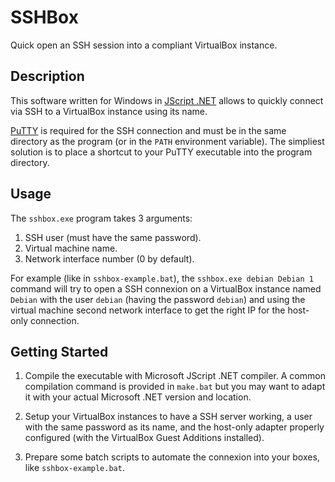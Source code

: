 SSHBox
======

Quick open an SSH session into a compliant VirtualBox instance.

Description
-----------

This software written for Windows in [JScript .NET](http://en.wikipedia.org/wiki/JScript_.NET)
allows to quickly connect via SSH to a VirtualBox instance using its name.

[PuTTY](http://www.chiark.greenend.org.uk/~sgtatham/putty/) is required for
the SSH connection and must be in the same directory as the program (or in the
`PATH` environment variable). The simpliest solution is to place a shortcut
to your PuTTY executable into the program directory.

Usage
-----

The `sshbox.exe` program takes 3 arguments:

1. SSH user (must have the same password).
1. Virtual machine name.
1. Network interface number (0 by default).

For example (like in `sshbox-example.bat`), the `sshbox.exe debian Debian 1`
command will try to open a SSH connexion on a VirtualBox instance named `Debian`
with the user `debian` (having the password `debian`) and using the virtual machine
second network interface to get the right IP for the host-only connection.

Getting Started
---------------

1. Compile the executable with Microsoft JScript .NET compiler. A common
   compilation command is provided in `make.bat` but you may want to adapt
   it with your actual Microsoft .NET version and location.

1. Setup your VirtualBox instances to have a SSH server working, a user
   with the same password as its name, and the host-only adapter properly
   configured (with the VirtualBox Guest Additions installed).

1. Prepare some batch scripts to automate the connexion into your boxes, like
   `sshbox-example.bat`.
